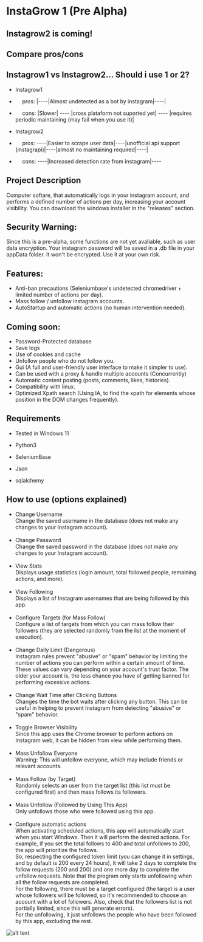 # InstaGrow 1 (Pre Alpha)

## Instagrow2 is coming!
## Compare pros/cons

## Instagrow1 vs Instagrow2... Should i use 1 or 2?
- Instagrow1
- &ensp; &ensp;pros: |----|Almost undetected as a bot by instagram|----|
- &ensp; &ensp;cons:   |Slower| ---- |cross plataform not suported yet| ---- |requires periodic maintaining (may fail when you use it)|

- Instagrow2
- &ensp;&ensp; pros: ----|Easier to scrape user data|----|unofficial api support (instagrapi)|----|almost no maintaining required|----|
- &ensp;&ensp; cons: ----|Increased detection rate from instagram|----

## Project Description
Computer softare, that automatically logs in your instagram account, and performs a defined number of actions per day, increasing your account visibility. 
You can download the windows installer in the "releases" section.

## Security Warning:
Since this is a pre-alpha, some functions are not yet avaliable, such as user data encryption. Your instagram password will be saved in a .db file in your appData folder. It won't be encrypted. Use it at your own risk.

## Features:
- Anti-ban precautions (Seleniumbase's undetected chromedriver + limited number of actions per day).
- Mass follow / unfollow instagram accounts.
- AutoStartup and automatic actions (no human intervention needed).

## Coming soon:
- Password-Protected database
- Save logs
- Use of cookies and cache
- Unfollow people who do not follow you.
- Gui (A full and user-friendly user interface to make it simpler to use).
- Can be used with a proxy & handle multiple accounts (Concurrently)
- Automatic content posting (posts, comments, likes, histories).
- Compatibility with linux.
- Optimized Xpath search (Using IA, to find the xpath for elements whose position in the DOM changes frequently).


## Requirements

- Tested in Windows 11

- Python3
- SeleniumBase
- Json
- sqlalchemy
  
## How to use (options explained)

- Change Username<br>
Change the saved username in the database (does not make any changes to your Instagram account).<br><br>
- Change Password<br>
Change the saved password in the database (does not make any changes to your Instagram account).<br><br>
- View Stats<br>
Displays usage statistics (login amount, total followed people, remaining actions, and more).<br><br>
- View Following<br>
Displays a list of Instagram usernames that are being followed by this app.<br><br>
- Configure Targets (for Mass Follow)<br>
Configure a list of targets from which you can mass follow their followers (they are selected randomly from the list at the moment of execution).<br><br>
- Change Daily Limit (Dangerous)<br>
Instagram rules prevent "abusive" or "spam" behavior by limiting the number of actions you can perform within a certain amount of time. These values can vary depending on your account's trust factor. The older your account is, the less chance you have of getting banned for performing excessive actions.<br><br>
- Change Wait Time after Clicking Buttons<br>
Changes the time the bot waits after clicking any button. This can be useful in helping to prevent Instagram from detecting "abusive" or "spam" behavior.<br><br>
- Toggle Browser Visibility<br>
Since this app uses the Chrome browser to perform actions on Instagram web, it can be hidden from view while performing them.<br><br>
- Mass Unfollow Everyone<br>
Warning: This will unfollow everyone, which may include friends or relevant accounts.<br><br>
- Mass Follow (by Target)<br>
Randomly selects an user from the target list (this list must be configured first) and then mass follows its followers.<br><br>
- Mass Unfollow (Followed by Using This App)<br>
Only unfollows those who were followed using this app.<br><br>
- Configure automatic actions<br>
When activating scheduled actions, this app will automatically start when you start Windows. Then it will perform the desired actions.
For example, if you set the total follows to 400 and total unfollows to 200, the app will prioritize the follows.<br> So, respecting the configured token limit (you can change it in settings, and by default is 200 every 24 hours), it will take 2 days to complete the follow requests (200 and 200) and one more day to complete the unfollow requests. Note that the program only starts unfollowing when all the follow requests are completed.<br>
For the following, there must be a target configured (the target is a user whose followers will be followed, so it's recommended to choose an account with a lot of followers. Also, check that the followers list is not partially limited, since this will generate errors).<br>
For the unfollowing, it just unfollows the people who have been followed by this app, excluding the rest.


![alt text](https://i.imgur.com/bWev0kN.png)
